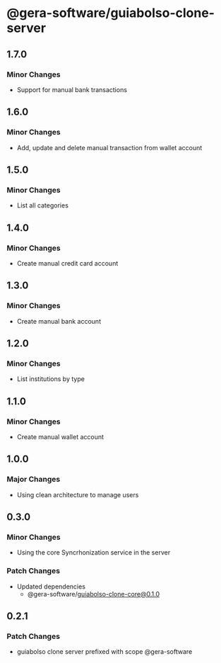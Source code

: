 # @gera-software/guiabolso-clone-server

## 1.7.0

### Minor Changes

- Support for manual bank transactions

## 1.6.0

### Minor Changes

- Add, update and delete manual transaction from wallet account

## 1.5.0

### Minor Changes

- List all categories

## 1.4.0

### Minor Changes

- Create manual credit card account

## 1.3.0

### Minor Changes

- Create manual bank account

## 1.2.0

### Minor Changes

- List institutions by type

## 1.1.0

### Minor Changes

- Create manual wallet account

## 1.0.0

### Major Changes

- Using clean architecture to manage users

## 0.3.0

### Minor Changes

- Using the core Syncrhonization service in the server

### Patch Changes

- Updated dependencies
  - @gera-software/guiabolso-clone-core@0.1.0

## 0.2.1

### Patch Changes

- guiabolso clone server prefixed with scope @gera-software
